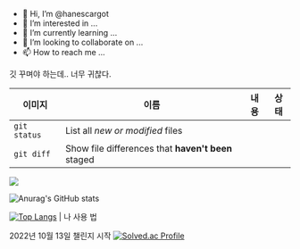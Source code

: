 - 👋 Hi, I’m @hanescargot
- 👀 I’m interested in ...
- 🌱 I’m currently learning ...
- 💞️ I’m looking to collaborate on ...
- 📫 How to reach me ...

깃 꾸며야 하는데.. 너무 귀찮다.

| 이미지 | 이름 | 내용 | 상태
| --- | --- | --- | --- |
| `git status` | List all *new or modified* files |    |
| `git diff` | Show file differences that **haven't been** staged |   |


<!---
hanescargot/hanescargot is a ✨ special ✨ repository because its `README.md` (this file) appears on your GitHub profile.
You can click the Preview link to take a look at your changes.
--->


<a href="www.naver.com" target="_blank"><img src="https://img.shields.io/badge/Download In Market-FFFFFF?style=plastic&logo=Flutter&logoColor=02569B"/></a>

![Anurag's GitHub stats](https://github-readme-stats.vercel.app/api?username=hanescargot&show_icons=true&theme=outrun)


[![Top Langs](https://github-readme-stats.vercel.app/api/top-langs/?username=hanescargot)](https://github.com/hanescargot/github-readme-statst&show_icons=true&theme=outrun) | 나 사용 법

2022년 10월 13일 챌린지 시작
[![Solved.ac Profile](http://mazassumnida.wtf/api/v2/generate_badge?boj=hanescargotit)](https://solved.ac/hanescargotit/)

<!--START_SECTION:waka-->
<!--END_SECTION:waka-->
